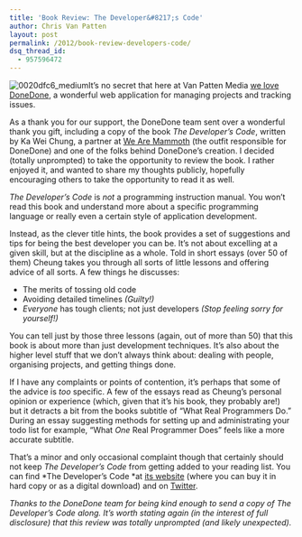 ```yaml
---
title: 'Book Review: The Developer&#8217;s Code'
author: Chris Van Patten
layout: post
permalink: /2012/book-review-developers-code/
dsq_thread_id:
  - 957596472
---
```


![][1]It’s no secret that here at Van Patten Media [we love DoneDone][2], a wonderful web application for managing projects and tracking issues.

 [1]: http://static.vanpattenmedia.com/content/uploads/2012/12/0020dfc6_medium.jpeg "0020dfc6_medium"
 [2]: http://www.vanpattenmedia.com/2012/getting-things-done-with-donedone/

As a thank you for our support, the DoneDone team sent over a wonderful thank you gift, including a copy of the book *The Developer’s Code*, written by Ka Wei Chung, a partner at [We Are Mammoth][3] (the outfit responsible for DoneDone) and one of the folks behind DoneDone’s creation. I decided (totally unprompted) to take the opportunity to review the book. I rather enjoyed it, and wanted to share my thoughts publicly, hopefully encouraging others to take the opportunity to read it as well.

 [3]: http://www.wearemammoth.com/



*The Developer’s Code* is *not* a programming instruction manual. You won’t read this book and understand more about a specific programming language or really even a certain style of application development.

Instead, as the clever title hints, the book provides a set of suggestions and tips for being the best developer you can be. It’s not about excelling at a given skill, but at the discipline as a whole. Told in short essays (over 50 of them) Cheung takes you through all sorts of little lessons and offering advice of all sorts. A few things he discusses:

*   The merits of tossing old code
*   Avoiding detailed timelines *(Guilty!)*
*   *Everyone* has tough clients; not just developers *(Stop feeling sorry for yourself!)*

You can tell just by those three lessons (again, out of more than 50) that this book is about more than just development techniques. It’s also about the higher level stuff that we don’t always think about: dealing with people, organising projects, and getting things done.

If I have any complaints or points of contention, it’s perhaps that some of the advice is *too* specific. A few of the essays read as Cheung’s personal opinion or experience (which, given that it’s his book, they probably are!) but it detracts a bit from the books subtitle of “What Real Programmers Do.” During an essay suggesting methods for setting up and administrating your todo list for example, “What *One* Real Programmer Does” feels like a more accurate subtitle.

That’s a minor and only occasional complaint though that certainly should not keep *The Developer’s Code* from getting added to your reading list. You can find *The Developer’s Code *at [its website][4] (where you can buy it in hard copy or as a digital download) and on [Twitter][5].

 [4]: http://www.thedeveloperscode.com/
 [5]: https://twitter.com/DevelopersCode

*Thanks to the DoneDone team for being kind enough to send a copy of *The Developer’s Code* along. It’s worth stating again (in the interest of full disclosure) that this review was totally unprompted (and likely unexpected).*
